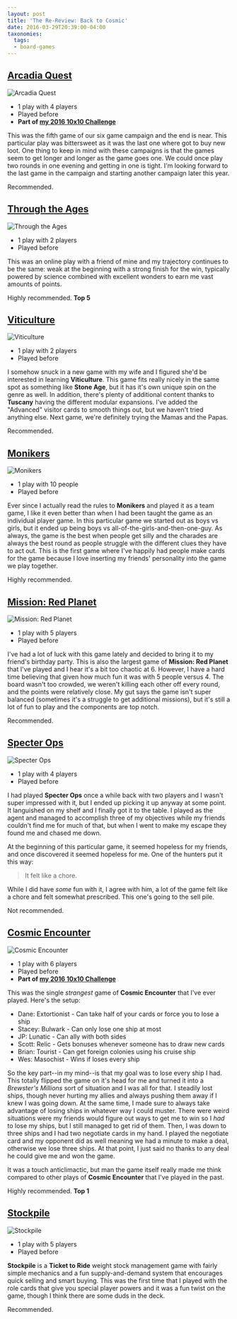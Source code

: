 ```yaml
---
layout: post
title: 'The Re-Review: Back to Cosmic'
date: 2016-03-29T20:39:00-04:00
taxonomies:
  tags:
  - board-games
---
```

## [Arcadia Quest](https://boardgamegeek.com/boardgame/155068/arcadia-quest)

![Arcadia Quest](../assets/covers/arcadia-quest.jpg)

- 1 play with 4 players
- Played before
- **Part of [my 2016 10x10 Challenge](#)**

This was the fifth game of our six game campaign and the end is near. This particular play was bittersweet as it was the last one where got to buy new loot. One thing to keep in mind with these campaigns is that the games seem to get longer and longer as the game goes one. We could once play two rounds in one evening and getting in one is tight. I'm looking forward to the last game in the campaign and starting another campaign later this year.

Recommended.

## [Through the Ages](https://boardgamegeek.com/boardgame/182028/through-ages-new-story-civilization)

![Through the Ages](../assets/covers/through-the-ages.jpg)

- 1 play with 2 players
- Played before

This was an online play with a friend of mine and my trajectory continues to be the same: weak at the beginning with a strong finish for the win, typically powered by science combined with excellent wonders to earn me vast amounts of points.

Highly recommended. **Top 5**

## [Viticulture](https://boardgamegeek.com/boardgame/128621/viticulture)

![Viticulture](../assets/covers/viticulture.jpg)

- 1 play with 2 players
- Played before

I somehow snuck in a new game with my wife and I figured she'd be interested in learning **Viticulture**. This game fits really nicely in the same spot as something like **Stone Age**, but it has it's own unique spin on the genre as well. In addition, there's plenty of additional content thanks to **Tuscany** having the different modular expansions. I've added the "Advanced" visitor cards to smooth things out, but we haven't tried anything else. Next game, we're definitely trying the Mamas and the Papas.

Recommended.

## [Monikers](https://boardgamegeek.com/boardgame/156546/monikers)

![Monikers](../assets/covers/monikers.png)

- 1 play with 10 people
- Played before

Ever since I actually read the rules to **Monikers** and played it as a team game, I like it even better than when I had been taught the game as an individual player game. In this particular game we started out as boys vs girls, but it ended up being boys vs all-of-the-girls-and-then-one-guy. As always, the game is the best when people get silly and the charades are always the best round as people struggle with the different clues they have to act out. This is the first game where I've happily had people make cards for the game because I love inserting my friends' personality into the game we play together.

Highly recommended.

## [Mission: Red Planet](https://boardgamegeek.com/boardgame/176920/mission-red-planet-second-edition)

![Mission: Red Planet](../assets/covers/mission-red-planet.jpg)

- 1 play with 5 players
- Played before

I've had a lot of luck with this game lately and decided to bring it to my friend's birthday party. This is also the largest game of **Mission: Red Planet** that I've played and I hear it's a bit too chaotic at 6. However, I have a hard time believing that given how much fun it was with 5 people versus 4. The board wasn't too crowded, we weren't killing each other off every round, and the points were relatively close. My gut says the game isn't super balanced (sometimes it's a struggle to get additional missions), but it's still a lot of fun to play and the components are top notch.

Recommended.

## [Specter Ops](https://boardgamegeek.com/boardgame/155624/specter-ops)

![Specter Ops](../assets/covers/specter-ops.jpg)

- 1 play with 4 players
- Played before

I had played **Specter Ops** once a while back with two players and I wasn't super impressed with it, but I ended up picking it up anyway at some point. It languished on my shelf and I finally got it to the table. I played as the agent and managed to accomplish three of my objectives while my friends couldn't find me for much of that, but when I went to make my escape they found me and chased me down.

At the beginning of this particular game, it seemed hopeless for my friends, and once discovered it seemed hopeless for me. One of the hunters put it this way:

> It felt like a chore.

While I did have _some_ fun with it, I agree with him, a lot of the game felt like a chore and felt somewhat prescribed. This one's going to the sell pile.

Not recommended.

## [Cosmic Encounter](https://boardgamegeek.com/boardgame/39463/cosmic-encounter)

![Cosmic Encounter](../assets/covers/cosmic-encounter.jpg)

- 1 play with 6 players
- Played before
- **Part of [my 2016 10x10 Challenge](#)**

This was the single _strangest_ game of **Cosmic Encounter** that I've ever played. Here's the setup:

- Dane: Extortionist - Can take half of your cards or force you to lose a ship
- Stacey: Bulwark - Can only lose one ship at most
- JP: Lunatic - Can ally with both sides
- Scott: Relic - Gets bonuses whenever someone has to draw new cards
- Brian: Tourist - Can get foreign colonies using his cruise ship
- Wes: Masochist - Wins if loses every ship

So the key part--in my mind--is that my goal was to lose every ship I had. This totally flipped the game on it's head for me and turned it into a _Brewster's Millions_ sort of situation and I was all for that. I steadily lost ships, though never hurting my allies and always pushing them away if I knew I was going down. At the same time, I made sure to always take advantage of losing ships in whatever way I could muster. There were weird situations were my friends would figure out ways to get me to win so I _had_ to lose my ships, but I still managed to get rid of them. Then, I was down to three ships and I had two negotiate cards in my hand. I played the negotiate card and my opponent did as well meaning we had a minute to make a deal, otherwise we lose three ships. At that point, I just said no thanks to any deal he could give me and won the game.

It was a touch anticlimactic, but man the game itself really made me think compared to other plays of **Cosmic Encounter** that I've played in the past.

Highly recommended. **Top 1**

## [Stockpile](https://boardgamegeek.com/boardgame/161614/stockpile)

![Stockpile](../assets/covers/stockpile.jpg)

- 1 play with 5 players
- Played before

**Stockpile** is a **Ticket to Ride** weight stock management game with fairly simple mechanics and a fun supply-and-demand system that encourages quick selling and smart buying. This was the first time that I played with the role cards that give you special player powers and it was a fun twist on the game, though I think there are some duds in the deck.

Recommended.
